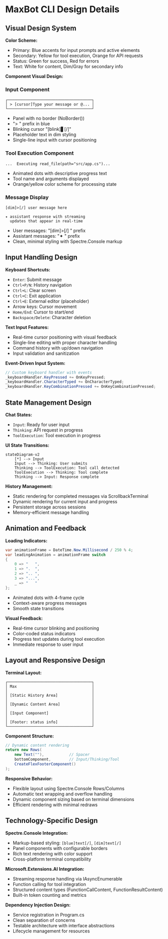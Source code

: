 # MaxBot CLI Design Details

## Visual Design System

**Color Scheme:**
- Primary: Blue accents for input prompts and active elements
- Secondary: Yellow for tool execution, Orange for API requests
- Status: Green for success, Red for errors
- Text: White for content, Dim/Gray for secondary info

**Component Visual Design:**

### Input Component
```
┌─────────────────────────────────────┐
│ > [cursor]Type your message or @... │
└─────────────────────────────────────┘
```
- Panel with no border (NoBorder())
- "> " prefix in blue
- Blinking cursor "[blink]▋[/]"
- Placeholder text in dim styling
- Single-line input with cursor positioning

### Tool Execution Component
```
...  Executing read_file(path="src/app.cs")...
```
- Animated dots with descriptive progress text
- Tool name and arguments displayed
- Orange/yellow color scheme for processing state

### Message Display
```
[dim]>[/] user message here

✦ assistant response with streaming
  updates that appear in real-time
```
- User messages: "[dim]>[/] " prefix
- Assistant messages: "✦ " prefix
- Clean, minimal styling with Spectre.Console markup

## Input Handling Design

**Keyboard Shortcuts:**
- `Enter`: Submit message
- `Ctrl+P/N`: History navigation
- `Ctrl+L`: Clear screen
- `Ctrl+C`: Exit application
- `Ctrl+E`: External editor (placeholder)
- Arrow keys: Cursor movement
- `Home/End`: Cursor to start/end
- `Backspace/Delete`: Character deletion

**Text Input Features:**
- Real-time cursor positioning with visual feedback
- Single-line editing with proper character handling
- Command history with up/down navigation
- Input validation and sanitization

**Event-Driven Input System:**
```csharp
// Custom keyboard handler with events
_keyboardHandler.KeyPressed += OnKeyPressed;
_keyboardHandler.CharacterTyped += OnCharacterTyped;
_keyboardHandler.KeyCombinationPressed += OnKeyCombinationPressed;
```

## State Management Design

**Chat States:**
- `Input`: Ready for user input
- `Thinking`: API request in progress
- `ToolExecution`: Tool execution in progress

**UI State Transitions:**
```mermaid
stateDiagram-v2
    [*] --> Input
    Input --> Thinking: User submits
    Thinking --> ToolExecution: Tool call detected
    ToolExecution --> Thinking: Tool complete
    Thinking --> Input: Response complete
```

**History Management:**
- Static rendering for completed messages via ScrollbackTerminal
- Dynamic rendering for current input and progress
- Persistent storage across sessions
- Memory-efficient message handling

## Animation and Feedback

**Loading Indicators:**
```csharp
var animationFrame = DateTime.Now.Millisecond / 250 % 4;
var leadingAnimation = animationFrame switch
{
    0 => "   ",
    1 => ".  ",
    2 => ".. ",
    3 => "...",
    _ => "   "
};
```
- Animated dots with 4-frame cycle
- Context-aware progress messages
- Smooth state transitions

**Visual Feedback:**
- Real-time cursor blinking and positioning
- Color-coded status indicators
- Progress text updates during tool execution
- Immediate response to user input

## Layout and Responsive Design

**Terminal Layout:**
```
┌─────────────────────────────────────┐
│ Max                                 │
│                                     │
│ [Static History Area]               │
│                                     │
│ [Dynamic Content Area]              │
│                                     │
│ [Input Component]                   │
│                                     │
│ [Footer: status info]               │
└─────────────────────────────────────┘
```

**Component Structure:**
```csharp
// Dynamic content rendering
return new Rows(
    new Text(""),           // Spacer
    bottomComponent,        // Input/Thinking/Tool
    CreateFlexFooterComponent()
);
```

**Responsive Behavior:**
- Flexible layout using Spectre.Console Rows/Columns
- Automatic text wrapping and overflow handling
- Dynamic component sizing based on terminal dimensions
- Efficient rendering with minimal redraws

## Technology-Specific Design

**Spectre.Console Integration:**
- Markup-based styling: `[blue]text[/]`, `[dim]text[/]`
- Panel components with configurable borders
- Rich text rendering with color support
- Cross-platform terminal compatibility

**Microsoft.Extensions.AI Integration:**
- Streaming response handling via IAsyncEnumerable
- Function calling for tool integration
- Structured content types (FunctionCallContent, FunctionResultContent)
- Built-in token counting and metrics

**Dependency Injection Design:**
- Service registration in Program.cs
- Clean separation of concerns
- Testable architecture with interface abstractions
- Lifecycle management for resources

